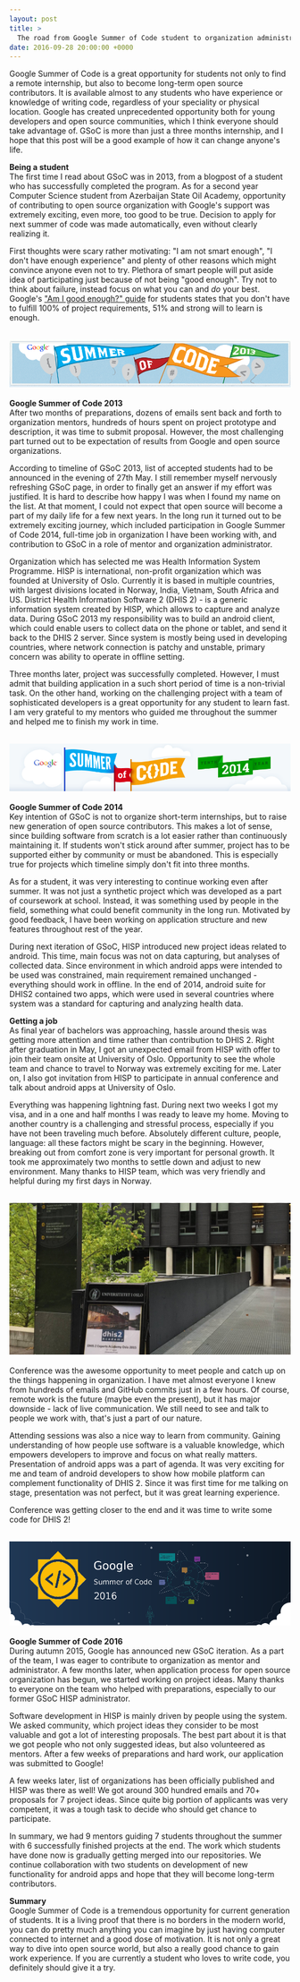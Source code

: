 ```yaml
---
layout: post
title: >
  The road from Google Summer of Code student to organization administrator
date: 2016-09-28 20:00:00 +0000
---
```


Google Summer of Code is a great opportunity for students not only to find a remote internship, but also to become long-term open source contributors. It is available almost to any students who have experience or knowledge of writing code, regardless of your speciality or physical location. Google has created unprecedented opportunity both for young developers and open source communities, which I think everyone should take advantage of. GSoC is more than just a three months internship, and I hope that this post will be a good example of how it can change anyone's life.

**Being a student**  
The first time I read about GSoC was in 2013, from a blogpost of a student who has successfully completed the program. As for a second year Computer Science student from Azerbaijan State Oil Academy, opportunity of contributing to open source organization with Google's support was extremely exciting, even more, too good to be true. Decision to apply for next summer of code was made automatically, even without clearly realizing it.

First thoughts were scary rather motivating: "I am not smart enough", "I don't have enough experience" and plenty of other reasons which might convince anyone even not to try. Plethora of smart people will put aside idea of participating just because of not being "good enough". Try not to think about failure, instead focus on what you can and _do_ your best. Google's ["Am I good enough?" guide](http://write.flossmanuals.net/gsocstudentguide/am-i-good-enough/) for students states that you don't have to fulfill 100% of project requirements, 51% and strong will to learn is enough.

<br/>![Google Summer of Code 2013](/content/images/google-summer-of-code-2013.png)<br/>  
**Google Summer of Code 2013**  
After two months of preparations, dozens of emails sent back and forth to organization mentors, hundreds of hours spent on project prototype and description, it was time to submit proposal. However, the most challenging part turned out to be expectation of results from Google and open source organizations.

According to timeline of GSoC 2013, list of accepted students had to be announced in the evening of 27th May. I still remember myself nervously refreshing GSoC page, in order to finally get an answer if my effort was justified. It is hard to describe how happy I was when I found my name on the list. At that moment, I could not expect that open source will become a part of my daily life for a few next years. In the long run it turned out to be extremely exciting journey, which included participation in Google Summer of Code 2014, full-time job in organization I have been working with, and contribution to GSoC in a role of mentor and organization administrator.

Organization which has selected me was Health Information System Programme. HISP is international, non-profit organization which was founded at University of Oslo. Currently it is based in multiple countries, with largest divisions located in Norway, India, Vietnam, South Africa and US. District Health Information Software 2 (DHIS 2) - is a generic information system created by HISP, which allows to capture and analyze data. During GSoC 2013 my responsibility was to build an android client, which could enable users to collect data on the phone or tablet, and send it back to the DHIS 2 server. Since system is mostly being used in developing countries, where network connection is patchy and unstable, primary concern was ability to operate in offline setting.

Three months later, project was successfully completed. However, I must admit that building application in a such short period of time is a non-trivial task. On the other hand, working on the challenging project with a team of sophisticated developers is a great opportunity for any student to learn fast. I am very grateful to my mentors who guided me throughout the summer and helped me to finish my work in time.

<br/>![Google Summer of Code 2014](/content/images/google-summer-of-code-2014.png)<br/>  
**Google Summer of Code 2014**  
Key intention of GSoC is not to organize short-term internships, but to raise new generation of open source contributors. This makes a lot of sense, since building software from scratch is a lot easier rather than continuously maintaining it. If students won't stick around after summer, project has to be supported either by community or must be abandoned. This is especially true for projects which timeline simply don't fit into three months.

As for a student, it was very interesting to continue working even after summer. It was not just a synthetic project which was developed as a part of coursework at school. Instead, it was something used by people in the field, something what could benefit community in the long run. Motivated by good feedback, I have been working on application structure and new features throughout rest of the year.

During next iteration of GSoC, HISP introduced new project ideas related to android. This time, main focus was not on data capturing, but analyses of collected data. Since environment in which android apps were intended to be used was constrained, main requirement remained unchanged - everything should work in offline. In the end of 2014, android suite for DHIS2 contained two apps, which were used in several countries where system was a standard for capturing and analyzing health data.

**Getting a job**  
As final year of bachelors was approaching, hassle around thesis was getting more attention and time rather than contribution to DHIS 2. Right after graduation in May, I got an unexpected email from HISP with offer to join their team onsite at University of Oslo. Opportunity to see the whole team and chance to travel to Norway was extremely exciting for me. Later on, I also got invitation from HISP to participate in annual conference and talk about android apps at University of Oslo.

Everything was happening lightning fast. During next two
weeks I got my visa, and in a one and half months I was ready to leave my home. Moving to another country is a challenging and stressful process, especially if you have not been traveling much before. Absolutely different culture, people, language: all these factors might be scary in the beginning. However, breaking out from comfort zone is very important for personal growth. It took me approximately two months to settle down and adjust to new environment. Many thanks to HISP team, which was very friendly and helpful during my first days in Norway.

<br/>![University of Oslo](/content/images/university-of-oslo-academy-2015.jpg)<br/>  
Conference was the awesome opportunity to meet people and catch up on the things happening in organization. I have met almost everyone I knew from hundreds of emails and GitHub commits just in a few hours. Of course, remote work is the future (maybe even the present), but it has major downside - lack of live communication. We still need to see and talk to people we work with, that's just a part of our nature.

Attending sessions was also a nice way to learn from community. Gaining understanding of how people use software is a valuable knowledge, which empowers developers to improve and focus on what really matters. Presentation of android apps was a part of agenda. It was very exciting for me and team of android developers to show how mobile platform can complement functionality of DHIS 2. Since it was first time for me talking on stage, presentation was not perfect, but it was great learning experience.

Conference was getting closer to the end and it was time to write some code for DHIS 2!

<br/>![Google Summer of Code 2014](/content/images/google-summer-of-code-2016.png)<br/>  
**Google Summer of Code 2016**  
During autumn 2015, Google has announced new GSoC iteration. As a part of the team, I was eager to contribute to organization as mentor and administrator. A few months later, when application process for open source organization has begun, we started working on project ideas. Many thanks to everyone on the team who helped with preparations, especially to our former GSoC HISP administrator.

Software development in HISP is mainly driven by people using the system. We asked community, which project ideas they consider to be most valuable and got a lot of interesting proposals. The best part about it is that we got people who not only suggested ideas, but also volunteered as mentors. After a few weeks of preparations and hard work, our application was submitted to Google!

A few weeks later, list of organizations has been officially published and HISP was there as well! We got around 300 hundred emails and 70+ proposals for 7 project ideas. Since quite big portion of applicants was very competent, it was a tough task to decide who should get chance to participate.

In summary, we had 9 mentors guiding 7 students throughout the summer with 6 successfully finished projects at the end. The work which students have done now is gradually getting merged into our repositories. We continue collaboration with two students on development of new functionality for android apps and hope that they will become long-term contributors.

**Summary**  
Google Summer of Code is a tremendous opportunity for current generation of students. It is a living proof that there is no borders in the modern world, you can do pretty much anything you can imagine by just having computer connected to internet and a good dose of motivation. It is not only a great way to dive into open source world, but also a really good chance to gain work experience. If you are currently a student who loves to write code, you definitely should give it a try.
